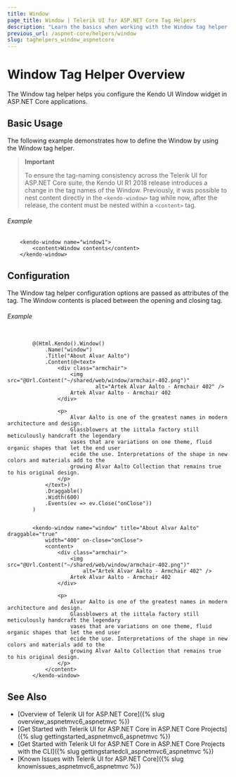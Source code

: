 ```yaml
---
title: Window
page_title: Window | Telerik UI for ASP.NET Core Tag Helpers
description: "Learn the basics when working with the Window tag helper for ASP.NET Core (MVC 6 or ASP.NET Core MVC)."
previous_url: /aspnet-core/helpers/window
slug: taghelpers_window_aspnetcore
---
```


# Window Tag Helper Overview

The Window tag helper helps you configure the Kendo UI Window widget in ASP.NET Core applications.

## Basic Usage

The following example demonstrates how to define the Window by using the Window tag helper.

> **Important**
>
> To ensure the tag-naming consistency across the Telerik UI for ASP.NET Core suite, the Kendo UI R1 2018 release introduces a change in the tag names of the Window. Previously, it was possible to nest content directly in the `<kendo-window>` tag while now, after the release, the content must be nested within a `<content>` tag.

###### Example

        <kendo-window name="window1">
			<content>Window contents</content>
		</kendo-window>

## Configuration

The Window tag helper configuration options are passed as attributes of the tag. The Window contents is placed between the opening and closing tag.

###### Example

```tab-cshtml

        @(Html.Kendo().Window()
            .Name("window")
            .Title("About Alvar Aalto")
            .Content(@<text>
                <div class="armchair">
                    <img src="@Url.Content("~/shared/web/window/armchair-402.png")"
                            alt="Artek Alvar Aalto - Armchair 402" />
                    Artek Alvar Aalto - Armchair 402
                </div>

                <p>
                    Alvar Aalto is one of the greatest names in modern architecture and design.
                    Glassblowers at the iittala factory still meticulously handcraft the legendary
                    vases that are variations on one theme, fluid organic shapes that let the end user
                    ecide the use. Interpretations of the shape in new colors and materials add to the
                    growing Alvar Aalto Collection that remains true to his original design.
                </p>
            </text>)
            .Draggable()
            .Width(600)
            .Events(ev => ev.Close("onClose"))
        )
```
```tab-tagHelper

        <kendo-window name="window" title="About Alvar Aalto" draggable="true"
            width="400" on-close="onClose">
			<content>
				<div class="armchair">
					<img src="@Url.Content("~/shared/web/window/armchair-402.png")"
						alt="Artek Alvar Aalto - Armchair 402" />
					Artek Alvar Aalto - Armchair 402
				</div>

				<p>
					Alvar Aalto is one of the greatest names in modern architecture and design.
					Glassblowers at the iittala factory still meticulously handcraft the legendary
					vases that are variations on one theme, fluid organic shapes that let the end user
					ecide the use. Interpretations of the shape in new colors and materials add to the
					growing Alvar Aalto Collection that remains true to his original design.
				</p>
			</content>
        </kendo-window>
```

## See Also

* [Overview of Telerik UI for ASP.NET Core]({% slug overview_aspnetmvc6_aspnetmvc %})
* [Get Started with Telerik UI for ASP.NET Core in ASP.NET Core Projects]({% slug gettingstarted_aspnetmvc6_aspnetmvc %})
* [Get Started with Telerik UI for ASP.NET Core in ASP.NET Core Projects with the CLI]({% slug gettingstartedcli_aspnetmvc6_aspnetmvc %})
* [Known Issues with Telerik UI for ASP.NET Core]({% slug knownissues_aspnetmvc6_aspnetmvc %})

